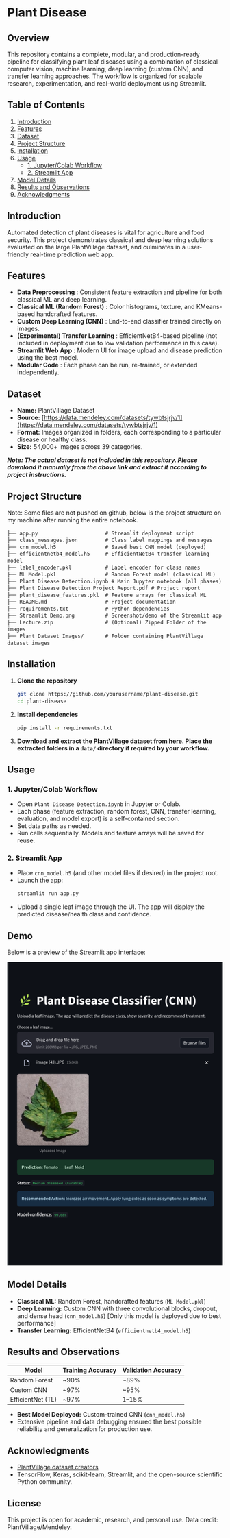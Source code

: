 # Plant Disease

## Overview

This repository contains a complete, modular, and production-ready pipeline for classifying plant leaf diseases using a combination of classical computer vision, machine learning, deep learning (custom CNN), and transfer learning approaches. The workflow is organized for scalable research, experimentation, and real-world deployment using Streamlit.

## Table of Contents

1. [Introduction](#introduction)
2. [Features](#features)
3. [Dataset](#dataset)
4. [Project Structure](#project-structure)
5. [Installation](#installation)
6. [Usage](#usage)
   * [1. Jupyter/Colab Workflow](#1-jupytercolab-workflow)
   * [2. Streamlit App](#2-streamlit-app)
7. [Model Details](#model-details)
8. [Results and Observations](#results-and-observations)
9. [Acknowledgments](#acknowledgments)

## Introduction

Automated detection of plant diseases is vital for agriculture and food security. This project demonstrates classical and deep learning solutions evaluated on the large PlantVillage dataset, and culminates in a user-friendly real-time prediction web app.

## Features

* **Data Preprocessing** : Consistent feature extraction and pipeline for both classical ML and deep learning.
* **Classical ML (Random Forest)** : Color histograms, texture, and KMeans-based handcrafted features.
* **Custom Deep Learning (CNN)** : End-to-end classifier trained directly on images.
* **(Experimental) Transfer Learning** : EfficientNetB4-based pipeline (not included in deployment due to low validation performance in this case).
* **Streamlit Web App** : Modern UI for image upload and disease prediction using the best model.
* **Modular Code** : Each phase can be run, re-trained, or extended independently.

## Dataset

* **Name:** PlantVillage Dataset
* **Source:** [https://data.mendeley.com/datasets/tywbtsjrjv/1](https://data.mendeley.com/datasets/tywbtsjrjv/1)
* **Format:** Images organized in folders, each corresponding to a particular disease or healthy class.
* **Size:** 54,000+ images across 39 categories.

***Note: The actual dataset is not included in this repository. Please download it manually from the above link and extract it according to project instructions.***

## Project Structure

Note: Some files are not pushed on github, below is the project structure on my machine after running the entire notebook.

```
├── app.py                      # Streamlit deployment script
├── class_messages.json         # Class label mappings and messages
├── cnn_model.h5                # Saved best CNN model (deployed)
├── efficientnetb4_model.h5     # EfficientNetB4 transfer learning model
├── label_encoder.pkl           # Label encoder for class names
├── ML Model.pkl                # Random Forest model (classical ML)
├── Plant Disease Detection.ipynb # Main Jupyter notebook (all phases)
├── Plant Disease Detection Project Report.pdf # Project report
├── plant_disease_features.pkl  # Feature arrays for classical ML
├── README.md                   # Project documentation
├── requirements.txt            # Python dependencies
├── Streamlit Demo.png          # Screenshot/demo of the Streamlit app
├── Lecture.zip                 # (Optional) Zipped Folder of the images
├── Plant Dataset Images/       # Folder containing PlantVillage dataset images
```

## Installation

1. **Clone the repository**
   ```sh
   git clone https://github.com/yourusername/plant-disease.git
   cd plant-disease
   ```
2. **Install dependencies**
   ```sh
   pip install -r requirements.txt
   ```
3. **Download and extract the PlantVillage dataset from [here](https://data.mendeley.com/datasets/tywbtsjrjv/1). Place the extracted folders in a `data/` directory if required by your workflow.**

## Usage

### 1. Jupyter/Colab Workflow

* Open `Plant Disease Detection.ipynb` in Jupyter or Colab.
* Each phase (feature extraction, random forest, CNN, transfer learning, evaluation, and model export) is a self-contained section.
* Set data paths as needed.
* Run cells sequentially. Models and feature arrays will be saved for reuse.

### 2. Streamlit App

* Place `cnn_model.h5` (and other model files if desired) in the project root.
* Launch the app:
  ```sh
  streamlit run app.py
  ```
* Upload a single leaf image through the UI. The app will display the predicted disease/health class and confidence.


## Demo

Below is a preview of the Streamlit app interface:

![Streamlit Demo](Streamlit%20Demo.png)

## Model Details

* **Classical ML:** Random Forest, handcrafted features (`ML Model.pkl`)
* **Deep Learning:** Custom CNN with three convolutional blocks, dropout, and dense head (`cnn_model.h5`)		[Only this model is deployed due to best performance]
* **Transfer Learning:** EfficientNetB4 (`efficientnetb4_model.h5`)

## Results and Observations

| Model             | Training Accuracy | Validation Accuracy |
| ----------------- | ----------------- | ------------------- |
| Random Forest     | ~90%              | ~89%                |
| Custom CNN        | ~97%              | ~95%                |
| EfficientNet (TL) | ~97%              | 1–15%              |

* **Best Model Deployed:** Custom-trained CNN (`cnn_model.h5`)
* Extensive pipeline and data debugging ensured the best possible reliability and generalization for production use.

## Acknowledgments

* [PlantVillage dataset creators](https://data.mendeley.com/datasets/tywbtsjrjv/1)
* TensorFlow, Keras, scikit-learn, Streamlit, and the open-source scientific Python community.

## License

This project is open for academic, research, and personal use. Data credit: PlantVillage/Mendeley.

